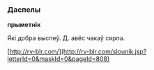 ### Даспелы
**прыметнік**

Які добра выспеў. Д. авёс чакаў сярпа.

<a rel="author">[http://rv-blr.com/](http://rv-blr.com/slounik.jsp?letterId=0&maskId=0&pageId=808)</a>
